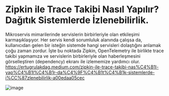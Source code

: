 # Zipkin ile Trace Takibi Nasıl Yapılır? Dağıtık Sistemlerde İzlenebilirlik.
Mikroservis mimarilerinde servislerin birbirleriyle olan etkileşimi karmaşıklaşıyor. Her servis kendi sorumluluk alanında çalışsa da, kullanıcıdan gelen bir isteğin sistemde hangi servisleri dolaştığını anlamak çoğu zaman zordur. İşte bu noktada Zipkin, OpenTelemetry ile birlikte trace takibi yapmamıza ve servislerin birbirleriyle olan haberleşmesini görselleştiren (dependency) ekranı ile izlememize yardımcı olur.
https://ertugrulakdag.medium.com/zipkin-ile-trace-takibi-nas%C4%B1l-yap%C4%B1l%C4%B1r-da%C4%9F%C4%B1t%C4%B1k-sistemlerde-i%CC%87zlenebilirlik-a00edaa05cec

![image](https://github.com/user-attachments/assets/f30c2a98-0651-4b52-bdf4-960c6258cf5c)

